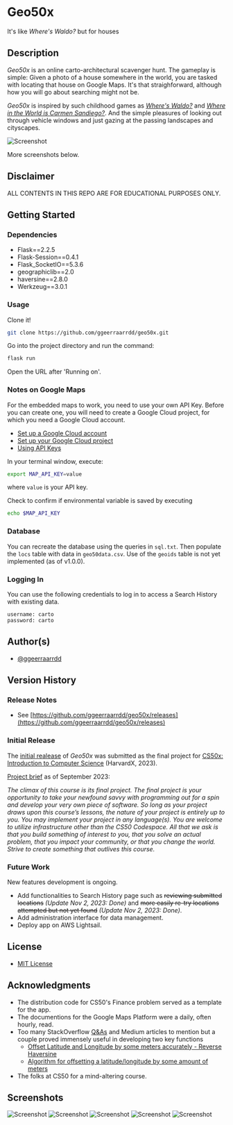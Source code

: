 # Geo50x

It's like _Where's Waldo?_ but for houses

## Description

_Geo50x_ is an online carto-architectural scavenger hunt. The gameplay is simple: Given a photo of a house somewhere in the world, you are tasked with locating that house on Google Maps. It's that straighforward, although how you will go about searching might not be.

_Geo50x_ is inspired by such childhood games as _[Where's Waldo?](https://en.wikipedia.org/wiki/Where%27s_Wally%3F)_ and _[Where in the World is Carmen Sandiego?](https://en.wikipedia.org/wiki/Carmen_Sandiego)_. And the simple pleasures of looking out through vehicle windows and just gazing at the passing landscapes and cityscapes.

![Screenshot](static/images/geo50x_5.jpg)

More screenshots below.

## Disclaimer

ALL CONTENTS IN THIS REPO ARE FOR EDUCATIONAL PURPOSES ONLY.

## Getting Started

### Dependencies

* Flask==2.2.5
* Flask-Session==0.4.1
* Flask_SocketIO==5.3.6
* geographiclib==2.0
* haversine==2.8.0
* Werkzeug==3.0.1

### Usage

Clone it!

```bash
git clone https://github.com/ggeerraarrdd/geo50x.git
```

Go into the project directory and run the command:

```bash
flask run
```

Open the URL after 'Running on'.

### Notes on Google Maps

For the embedded maps to work, you need to use your own API Key. Before you can create one, you will need to create a Google Cloud project, for which you need a Google Cloud account.

* [Set up a Google Cloud account](https://cloud.google.com)
* [Set up your Google Cloud project](https://developers.google.com/maps/documentation/javascript/cloud-setup)
* [Using API Keys](https://developers.google.com/maps/documentation/javascript/get-api-key)

In your terminal window, execute:

```bash
export MAP_API_KEY=value
```

where `value` is your API key.

Check to confirm if environmental variable is saved by executing

```bash
echo $MAP_API_KEY
```

### Database

You can recreate the database using the queries in `sql.txt`. Then populate the `locs` table with data in `geo50data.csv`. Use of the `geoids` table is not yet implemented (as of v1.0.0).

### Logging In

You can use the following credentials to log in to access a Search History with existing data.

```text
username: carto
password: carto
```

## Author(s)

* [@ggeerraarrdd](https://github.com/ggeerraarrdd/)

## Version History

### Release Notes

* See [https://github.com/ggeerraarrdd/geo50x/releases](https://github.com/ggeerraarrdd/geo50x/releases)

### Initial Release

The [initial realease](https://github.com/ggeerraarrdd/geo50x/releases/tag/v1.0.0) of _Geo50x_ was submitted as the final project for [CS50x: Introduction to Computer Science](https://cs50.harvard.edu/x/2023/) (HarvardX, 2023).

[Project brief](https://cs50.harvard.edu/x/2023/project/) as of September 2023:

_The climax of this course is its final project. The final project is your opportunity to take your newfound savvy with programming out for a spin and develop your very own piece of software. So long as your project draws upon this course’s lessons, the nature of your project is entirely up to you. You may implement your project in any language(s). You are welcome to utilize infrastructure other than the CS50 Codespace. All that we ask is that you build something of interest to you, that you solve an actual problem, that you impact your community, or that you change the world. Strive to create something that outlives this course._

### Future Work

New features development is ongoing.

* Add functionalities to Search History page such as ~~reviewing submitted locations~~ _(Update Nov 2, 2023: Done)_ and ~~more easily re-try locations attempted but not yet found~~ _(Update Nov 2, 2023: Done)_.
* Add administration interface for data management.
* Deploy app on AWS Lightsail.

## License

* [MIT License](https://github.com/ggeerraarrdd/large-parks/blob/main/LICENSE)

## Acknowledgments

* The distribution code for CS50's Finance problem served as a template for the app.
* The documentions for the Google Maps Platform were a daily, often hourly, read.
* Too many StackOverflow [Q&As](https://meta.stackoverflow.com/questions/267822/if-stack-overflow-doesnt-have-threads-what-the-heck-should-they-be-called) and Medium articles to mention but a couple proved immensely useful in developing two key functions
  * [Offset Latitude and Longitude by some meters accurately - Reverse Haversine](https://gis.stackexchange.com/questions/411859/offset-latitude-and-longitude-by-some-meters-accurately-reverse-haversine)
  * [Algorithm for offsetting a latitude/longitude by some amount of meters](https://gis.stackexchange.com/questions/2951/algorithm-for-offsetting-a-latitude-longitude-by-some-amount-of-meters)
* The folks at CS50 for a mind-altering course.

## Screenshots

![Screenshot](static/images/geo50x_6.jpg)
![Screenshot](static/images/geo50x_7.jpg)
![Screenshot](static/images/geo50x_8.jpg)
![Screenshot](static/images/geo50x_9.jpg)
![Screenshot](static/images/geo50x_10.jpg)
